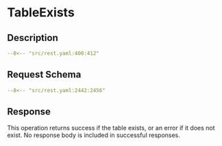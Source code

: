 # TableExists

## Description

```yaml
--8<-- "src/rest.yaml:408:412"
```

## Request Schema

```yaml
--8<-- "src/rest.yaml:2442:2456"
```
## Response

This operation returns success if the table exists, or an error if it does not exist. 
No response body is included in successful responses.